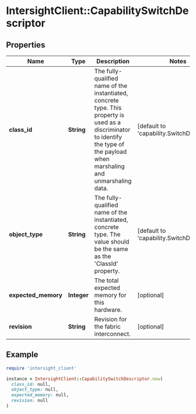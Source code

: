 # IntersightClient::CapabilitySwitchDescriptor

## Properties

| Name | Type | Description | Notes |
| ---- | ---- | ----------- | ----- |
| **class_id** | **String** | The fully-qualified name of the instantiated, concrete type. This property is used as a discriminator to identify the type of the payload when marshaling and unmarshaling data. | [default to &#39;capability.SwitchDescriptor&#39;] |
| **object_type** | **String** | The fully-qualified name of the instantiated, concrete type. The value should be the same as the &#39;ClassId&#39; property. | [default to &#39;capability.SwitchDescriptor&#39;] |
| **expected_memory** | **Integer** | The total expected memory for this hardware. | [optional] |
| **revision** | **String** | Revision for the fabric interconnect. | [optional] |

## Example

```ruby
require 'intersight_client'

instance = IntersightClient::CapabilitySwitchDescriptor.new(
  class_id: null,
  object_type: null,
  expected_memory: null,
  revision: null
)
```

